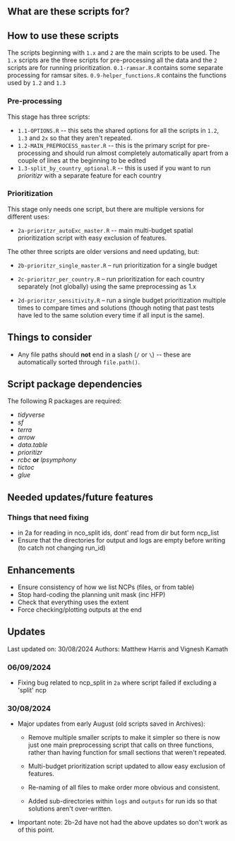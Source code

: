 ## What are these scripts for?

## How to use these scripts

The scripts beginning with `1.x` and `2` are the main scripts to be used. The `1.x` scripts are the three scripts for pre-processing all the data and the `2` scripts are for running prioritization. `0.1-ramsar.R` contains some separate processing for ramsar sites. `0.9-helper_functions.R` contains the functions used by `1.2` and `1.3`

### Pre-processing

This stage has three scripts:

-   `1.1-OPTIONS.R` -- this sets the shared options for all the scripts in `1.2`, `1.3` and `2x` so that they aren't repeated.
-   `1.2-MAIN_PREPROCESS_master.R` -- this is the primary script for pre-processing and should run almost completely automatically apart from a couple of lines at the beginning to be edited
-   `1.3-split_by_country_optional.R` -- this is used if you want to run *prioritizr* with a separate feature for each country

### Prioritization

This stage only needs one script, but there are multiple versions for different uses:

-   `2a-prioritzr_autoExc_master.R` -- main multi-budget spatial prioritization script with easy exclusion of features.

The other three scripts are older versions and need updating, but:

-   `2b-prioritzr_single_master.R` – run prioritization for a single budget

-   `2c-prioritzr_per_country.R` – run prioritization for each country separately (not globally) using the same preprocessing as 1.x

-   `2d-prioritzr_sensitivity.R` – run a single budget prioritization multiple times to compare times and solutions (though noting that past tests have led to the same solution every time if all input is the same).

## Things to consider

-   Any file paths should **not** end in a slash (`/` or `\`) -- these are automatically sorted through `file.path()`.

## Script package dependencies

The following R packages are required:

-   *tidyverse*
-   *sf*
-   *terra*
-   *arrow*
-   *data.table*
-   *prioritizr*
-   *rcbc* **or** *lpsymphony*
-   *tictoc*
-   *glue*

## Needed updates/future features

### Things that need fixing

- in 2a for reading in nco_split ids, dont' read from dir but form ncp_list
- Ensure that the directories for output and logs are empty before writing (to catch not changing run_id)

## Enhancements

-   Ensure consistency of how we list NCPs (files, or from table)
-   Stop hard-coding the planning unit mask (inc HFP)
-   Check that everything uses the extent
-   Force checking/plotting outputs at the end

## Updates

Last updated on: 30/08/2024 Authors: Matthew Harris and Vignesh Kamath

### 06/09/2024

- Fixing bug related to ncp_split in `2a` where script failed if excluding a 'split' ncp

### 30/08/2024

-   Major updates from early August (old scripts saved in Archives):

    -   Remove multiple smaller scripts to make it simpler so there is now just one main preprocessing script that calls on three functions, rather than having function for small sections that weren't repeated.

    -   Multi-budget prioritization script updated to allow easy exclusion of features.

    -   Re-naming of all files to make order more obvious and consistent.

    -   Added sub-directories within `logs` and `outputs` for run ids so that solutions aren't over-written.

-   Important note: 2b-2d have not had the above updates so don't work as of this point.
